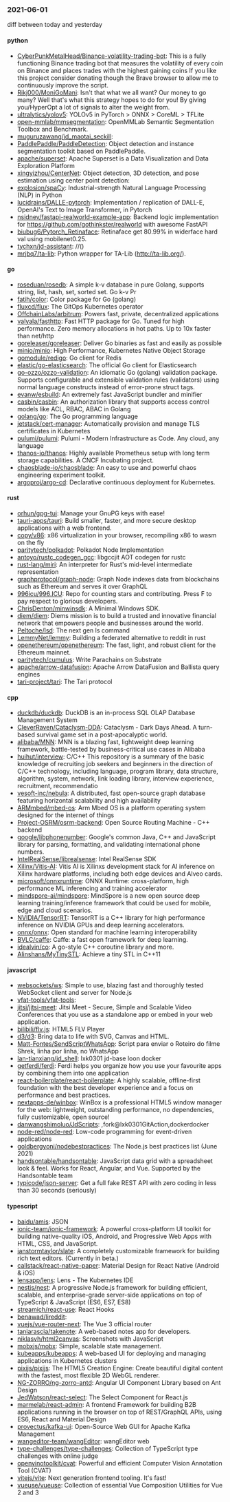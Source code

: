 ### 2021-06-01
diff between today and yesterday

#### python
* [CyberPunkMetalHead/Binance-volatility-trading-bot](https://github.com/CyberPunkMetalHead/Binance-volatility-trading-bot): This is a fully functioning Binance trading bot that measures the volatility of every coin on Binance and places trades with the highest gaining coins If you like this project consider donating though the Brave browser to allow me to continuously improve the script.
* [Rikj000/MoniGoMani](https://github.com/Rikj000/MoniGoMani): Isn't that what we all want? Our money to go many? Well that's what this strategy hopes to do for you! By giving you/HyperOpt a lot of signals to alter the weight from.
* [ultralytics/yolov5](https://github.com/ultralytics/yolov5): YOLOv5 in PyTorch > ONNX > CoreML > TFLite
* [open-mmlab/mmsegmentation](https://github.com/open-mmlab/mmsegmentation): OpenMMLab Semantic Segmentation Toolbox and Benchmark.
* [muguruzawang/jd_maotai_seckill](https://github.com/muguruzawang/jd_maotai_seckill): 
* [PaddlePaddle/PaddleDetection](https://github.com/PaddlePaddle/PaddleDetection): Object detection and instance segmentation toolkit based on PaddlePaddle.
* [apache/superset](https://github.com/apache/superset): Apache Superset is a Data Visualization and Data Exploration Platform
* [xingyizhou/CenterNet](https://github.com/xingyizhou/CenterNet): Object detection, 3D detection, and pose estimation using center point detection:
* [explosion/spaCy](https://github.com/explosion/spaCy):  Industrial-strength Natural Language Processing (NLP) in Python
* [lucidrains/DALLE-pytorch](https://github.com/lucidrains/DALLE-pytorch): Implementation / replication of DALL-E, OpenAI's Text to Image Transformer, in Pytorch
* [nsidnev/fastapi-realworld-example-app](https://github.com/nsidnev/fastapi-realworld-example-app): Backend logic implementation for https://github.com/gothinkster/realworld with awesome FastAPI
* [biubug6/Pytorch_Retinaface](https://github.com/biubug6/Pytorch_Retinaface): Retinaface get 80.99% in widerface hard val using mobilenet0.25.
* [tychxn/jd-assistant](https://github.com/tychxn/jd-assistant): //()
* [mrjbq7/ta-lib](https://github.com/mrjbq7/ta-lib): Python wrapper for TA-Lib (http://ta-lib.org/).

#### go
* [roseduan/rosedb](https://github.com/roseduan/rosedb): A simple k-v database in pure Golang, supports string, list, hash, set, sorted set. Go  k-v  Pr
* [fatih/color](https://github.com/fatih/color): Color package for Go (golang)
* [fluxcd/flux](https://github.com/fluxcd/flux): The GitOps Kubernetes operator
* [OffchainLabs/arbitrum](https://github.com/OffchainLabs/arbitrum): Powers fast, private, decentralized applications
* [valyala/fasthttp](https://github.com/valyala/fasthttp): Fast HTTP package for Go. Tuned for high performance. Zero memory allocations in hot paths. Up to 10x faster than net/http
* [goreleaser/goreleaser](https://github.com/goreleaser/goreleaser): Deliver Go binaries as fast and easily as possible
* [minio/minio](https://github.com/minio/minio): High Performance, Kubernetes Native Object Storage
* [gomodule/redigo](https://github.com/gomodule/redigo): Go client for Redis
* [elastic/go-elasticsearch](https://github.com/elastic/go-elasticsearch): The official Go client for Elasticsearch
* [go-ozzo/ozzo-validation](https://github.com/go-ozzo/ozzo-validation): An idiomatic Go (golang) validation package. Supports configurable and extensible validation rules (validators) using normal language constructs instead of error-prone struct tags.
* [evanw/esbuild](https://github.com/evanw/esbuild): An extremely fast JavaScript bundler and minifier
* [casbin/casbin](https://github.com/casbin/casbin): An authorization library that supports access control models like ACL, RBAC, ABAC in Golang
* [golang/go](https://github.com/golang/go): The Go programming language
* [jetstack/cert-manager](https://github.com/jetstack/cert-manager): Automatically provision and manage TLS certificates in Kubernetes
* [pulumi/pulumi](https://github.com/pulumi/pulumi): Pulumi - Modern Infrastructure as Code. Any cloud, any language 
* [thanos-io/thanos](https://github.com/thanos-io/thanos): Highly available Prometheus setup with long term storage capabilities. A CNCF Incubating project.
* [chaosblade-io/chaosblade](https://github.com/chaosblade-io/chaosblade): An easy to use and powerful chaos engineering experiment toolkit.
* [argoproj/argo-cd](https://github.com/argoproj/argo-cd): Declarative continuous deployment for Kubernetes.

#### rust
* [orhun/gpg-tui](https://github.com/orhun/gpg-tui): Manage your GnuPG keys with ease! 
* [tauri-apps/tauri](https://github.com/tauri-apps/tauri): Build smaller, faster, and more secure desktop applications with a web frontend.
* [copy/v86](https://github.com/copy/v86): x86 virtualization in your browser, recompiling x86 to wasm on the fly
* [paritytech/polkadot](https://github.com/paritytech/polkadot): Polkadot Node Implementation
* [antoyo/rustc_codegen_gcc](https://github.com/antoyo/rustc_codegen_gcc): libgccjit AOT codegen for rustc
* [rust-lang/miri](https://github.com/rust-lang/miri): An interpreter for Rust's mid-level intermediate representation
* [graphprotocol/graph-node](https://github.com/graphprotocol/graph-node): Graph Node indexes data from blockchains such as Ethereum and serves it over GraphQL
* [996icu/996.ICU](https://github.com/996icu/996.ICU): Repo for counting stars and contributing. Press F to pay respect to glorious developers.
* [ChrisDenton/minwinsdk](https://github.com/ChrisDenton/minwinsdk): A Minimal Windows SDK.
* [diem/diem](https://github.com/diem/diem): Diems mission is to build a trusted and innovative financial network that empowers people and businesses around the world.
* [Peltoche/lsd](https://github.com/Peltoche/lsd): The next gen ls command
* [LemmyNet/lemmy](https://github.com/LemmyNet/lemmy):  Building a federated alternative to reddit in rust
* [openethereum/openethereum](https://github.com/openethereum/openethereum): The fast, light, and robust client for the Ethereum mainnet.
* [paritytech/cumulus](https://github.com/paritytech/cumulus): Write Parachains on Substrate
* [apache/arrow-datafusion](https://github.com/apache/arrow-datafusion): Apache Arrow DataFusion and Ballista query engines
* [tari-project/tari](https://github.com/tari-project/tari): The Tari protocol

#### cpp
* [duckdb/duckdb](https://github.com/duckdb/duckdb): DuckDB is an in-process SQL OLAP Database Management System
* [CleverRaven/Cataclysm-DDA](https://github.com/CleverRaven/Cataclysm-DDA): Cataclysm - Dark Days Ahead. A turn-based survival game set in a post-apocalyptic world.
* [alibaba/MNN](https://github.com/alibaba/MNN): MNN is a blazing fast, lightweight deep learning framework, battle-tested by business-critical use cases in Alibaba
* [huihut/interview](https://github.com/huihut/interview):  C/C++ This repository is a summary of the basic knowledge of recruiting job seekers and beginners in the direction of C/C++ technology, including language, program library, data structure, algorithm, system, network, link loading library, interview experience, recruitment, recommendatio
* [vesoft-inc/nebula](https://github.com/vesoft-inc/nebula): A distributed, fast open-source graph database featuring horizontal scalability and high availability
* [ARMmbed/mbed-os](https://github.com/ARMmbed/mbed-os): Arm Mbed OS is a platform operating system designed for the internet of things
* [Project-OSRM/osrm-backend](https://github.com/Project-OSRM/osrm-backend): Open Source Routing Machine - C++ backend
* [google/libphonenumber](https://github.com/google/libphonenumber): Google's common Java, C++ and JavaScript library for parsing, formatting, and validating international phone numbers.
* [IntelRealSense/librealsense](https://github.com/IntelRealSense/librealsense): Intel RealSense SDK
* [Xilinx/Vitis-AI](https://github.com/Xilinx/Vitis-AI): Vitis AI is Xilinxs development stack for AI inference on Xilinx hardware platforms, including both edge devices and Alveo cards.
* [microsoft/onnxruntime](https://github.com/microsoft/onnxruntime): ONNX Runtime: cross-platform, high performance ML inferencing and training accelerator
* [mindspore-ai/mindspore](https://github.com/mindspore-ai/mindspore): MindSpore is a new open source deep learning training/inference framework that could be used for mobile, edge and cloud scenarios.
* [NVIDIA/TensorRT](https://github.com/NVIDIA/TensorRT): TensorRT is a C++ library for high performance inference on NVIDIA GPUs and deep learning accelerators.
* [onnx/onnx](https://github.com/onnx/onnx): Open standard for machine learning interoperability
* [BVLC/caffe](https://github.com/BVLC/caffe): Caffe: a fast open framework for deep learning.
* [idealvin/co](https://github.com/idealvin/co): A go-style C++ coroutine library and more.
* [Alinshans/MyTinySTL](https://github.com/Alinshans/MyTinySTL): Achieve a tiny STL in C++11

#### javascript
* [websockets/ws](https://github.com/websockets/ws): Simple to use, blazing fast and thoroughly tested WebSocket client and server for Node.js
* [vfat-tools/vfat-tools](https://github.com/vfat-tools/vfat-tools): 
* [jitsi/jitsi-meet](https://github.com/jitsi/jitsi-meet): Jitsi Meet - Secure, Simple and Scalable Video Conferences that you use as a standalone app or embed in your web application.
* [bilibili/flv.js](https://github.com/bilibili/flv.js): HTML5 FLV Player
* [d3/d3](https://github.com/d3/d3): Bring data to life with SVG, Canvas and HTML. 
* [Matt-Fontes/SendScriptWhatsApp](https://github.com/Matt-Fontes/SendScriptWhatsApp): Script para enviar o Roteiro do filme Shrek, linha por linha, no WhatsApp
* [lan-tianxiang/jd_shell](https://github.com/lan-tianxiang/jd_shell):   lxk0301 jd-base loon docker  
* [getferdi/ferdi](https://github.com/getferdi/ferdi):  Ferdi helps you organize how you use your favourite apps by combining them into one application
* [react-boilerplate/react-boilerplate](https://github.com/react-boilerplate/react-boilerplate):  A highly scalable, offline-first foundation with the best developer experience and a focus on performance and best practices.
* [nextapps-de/winbox](https://github.com/nextapps-de/winbox): WinBox is a professional HTML5 window manager for the web: lightweight, outstanding performance, no dependencies, fully customizable, open source!
* [danwangshimoluo/JdScripts](https://github.com/danwangshimoluo/JdScripts): ,fork@lxk0301GitAction,dockerdocker
* [node-red/node-red](https://github.com/node-red/node-red): Low-code programming for event-driven applications
* [goldbergyoni/nodebestpractices](https://github.com/goldbergyoni/nodebestpractices):  The Node.js best practices list (June 2021)
* [handsontable/handsontable](https://github.com/handsontable/handsontable): JavaScript data grid with a spreadsheet look & feel. Works for React, Angular, and Vue. Supported by the Handsontable team 
* [typicode/json-server](https://github.com/typicode/json-server): Get a full fake REST API with zero coding in less than 30 seconds (seriously)

#### typescript
* [baidu/amis](https://github.com/baidu/amis):  JSON 
* [ionic-team/ionic-framework](https://github.com/ionic-team/ionic-framework): A powerful cross-platform UI toolkit for building native-quality iOS, Android, and Progressive Web Apps with HTML, CSS, and JavaScript.
* [ianstormtaylor/slate](https://github.com/ianstormtaylor/slate): A completely customizable framework for building rich text editors. (Currently in beta.)
* [callstack/react-native-paper](https://github.com/callstack/react-native-paper): Material Design for React Native (Android & iOS)
* [lensapp/lens](https://github.com/lensapp/lens): Lens - The Kubernetes IDE
* [nestjs/nest](https://github.com/nestjs/nest): A progressive Node.js framework for building efficient, scalable, and enterprise-grade server-side applications on top of TypeScript & JavaScript (ES6, ES7, ES8) 
* [streamich/react-use](https://github.com/streamich/react-use): React Hooks  
* [benawad/lireddit](https://github.com/benawad/lireddit): 
* [vuejs/vue-router-next](https://github.com/vuejs/vue-router-next): The Vue 3 official router
* [taniarascia/takenote](https://github.com/taniarascia/takenote):   A web-based notes app for developers.
* [niklasvh/html2canvas](https://github.com/niklasvh/html2canvas): Screenshots with JavaScript
* [mobxjs/mobx](https://github.com/mobxjs/mobx): Simple, scalable state management.
* [kubeapps/kubeapps](https://github.com/kubeapps/kubeapps): A web-based UI for deploying and managing applications in Kubernetes clusters
* [pixijs/pixijs](https://github.com/pixijs/pixijs): The HTML5 Creation Engine: Create beautiful digital content with the fastest, most flexible 2D WebGL renderer.
* [NG-ZORRO/ng-zorro-antd](https://github.com/NG-ZORRO/ng-zorro-antd): Angular UI Component Library based on Ant Design
* [JedWatson/react-select](https://github.com/JedWatson/react-select): The Select Component for React.js
* [marmelab/react-admin](https://github.com/marmelab/react-admin): A frontend Framework for building B2B applications running in the browser on top of REST/GraphQL APIs, using ES6, React and Material Design
* [provectus/kafka-ui](https://github.com/provectus/kafka-ui): Open-Source Web GUI for Apache Kafka Management
* [wangeditor-team/wangEditor](https://github.com/wangeditor-team/wangEditor): wangEditor  web
* [type-challenges/type-challenges](https://github.com/type-challenges/type-challenges): Collection of TypeScript type challenges with online judge
* [openvinotoolkit/cvat](https://github.com/openvinotoolkit/cvat): Powerful and efficient Computer Vision Annotation Tool (CVAT)
* [vitejs/vite](https://github.com/vitejs/vite): Next generation frontend tooling. It's fast!
* [vueuse/vueuse](https://github.com/vueuse/vueuse): Collection of essential Vue Composition Utilities for Vue 2 and 3
